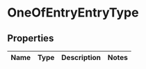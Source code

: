 # OneOfEntryEntryType

## Properties
Name | Type | Description | Notes
------------ | ------------- | ------------- | -------------
